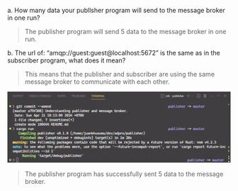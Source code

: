 a. How many data your publlsher program will send to the message broker in one
run? 
> The publisher program will send 5 data to the message broker in one run.

b. The url of: “amqp://guest:guest@localhost:5672” is the same as in the subscriber
program, what does it mean?
> This means that the publisher and subscriber are using the same message broker to communicate with each other.

![Publisher Result](publisher.png)
> The publisher program has successfully sent 5 data to the message broker.